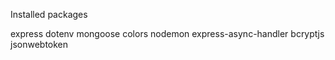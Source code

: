 Installed packages

express
dotenv
mongoose
colors
nodemon
express-async-handler
bcryptjs
jsonwebtoken

